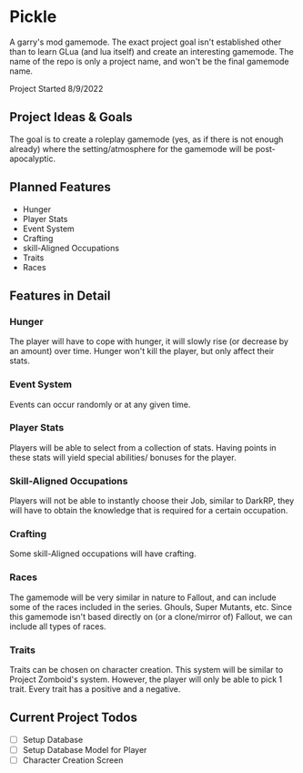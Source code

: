 # Pickle
A garry's mod gamemode. The exact project goal isn't established other than to learn GLua (and lua itself) and create an interesting gamemode. The name of the repo is only a project name, and won't be the final gamemode name.

Project Started 8/9/2022

## Project Ideas & Goals
The goal is to create a roleplay gamemode (yes, as if there is not enough already) where the setting/atmosphere for the gamemode will be post-apocalyptic.

## Planned Features
- Hunger
- Player Stats
- Event System
- Crafting
- skill-Aligned Occupations
- Traits
- Races

## Features in Detail
### Hunger
The player will have to cope with hunger, it will slowly rise (or decrease by an amount) over time. Hunger won't kill the player, but only affect their stats. 

### Event System
Events can occur randomly or at any given time.

### Player Stats
Players will be able to select from a collection of stats. Having points in these stats will yield special abilities/ bonuses for the player.

### Skill-Aligned Occupations
Players will not be able to instantly choose their Job, similar to DarkRP, they will have to obtain the knowledge that is required for a certain occupation.

### Crafting
Some skill-Aligned occupations will have crafting.

### Races
The gamemode will be very similar in nature to Fallout, and can include some of the races included in the series. Ghouls, Super Mutants, etc. Since this gamemode isn't based directly on (or a clone/mirror of) Fallout, we can include all types of races.

### Traits
Traits can be chosen on character creation. This system will be similar to Project Zomboid's system. However, the player will only be able to pick 1 trait. Every trait has a positive and a negative.

## Current Project Todos
- [ ] Setup Database
- [ ] Setup Database Model for Player
- [ ] Character Creation Screen